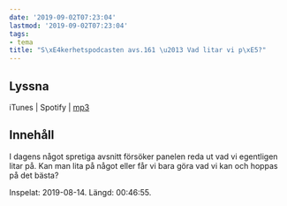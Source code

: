 ```yaml
---
date: '2019-09-02T07:23:04'
lastmod: '2019-09-02T07:23:04'
tags:
- tema
title: "S\xE4kerhetspodcasten avs.161 \u2013 Vad litar vi p\xE5?"
---
```

## Lyssna

iTunes \| Spotify \| [mp3](http://traffic.libsyn.com/sakerhetspodcasten/2019-08-14_Root_of_Trust_-_Vad_litar_vi_pa.mp3)

## Innehåll

I dagens något spretiga avsnitt försöker panelen reda ut vad vi egentligen litar
på. Kan man lita på något eller får vi bara göra vad vi kan och hoppas på det bästa?

Inspelat: 2019-08-14. Längd: 00:46:55.

